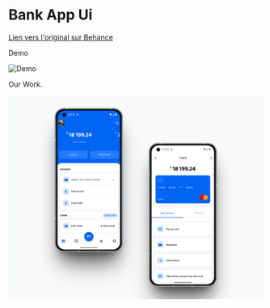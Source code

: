 # Bank App Ui

[Lien vers l'original sur Behance ](https://www.behance.net/gallery/94777445/Citybank-mobile-app-redesign)

Demo

![Demo](/preview/demo.gif)

Our Work.

![Aperçu](/preview/preview.png)